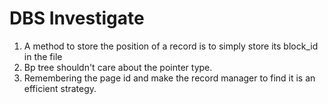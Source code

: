 # DBS Investigate

1. A method to store the position of a record is to simply store its block_id in the file
2. Bp tree shouldn't care about the pointer type.
3. Remembering the page id and make the record manager to find it is an efficient strategy. 